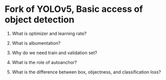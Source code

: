 # Fork of YOLOv5, Basic access of object detection

1. What is optimizer and learning rate?



2. What is albumentation?



3. Why do we need train and validation set?



4. What is the role of autoanchor?



5. What is the difference between box, objectness, and classification loss?
